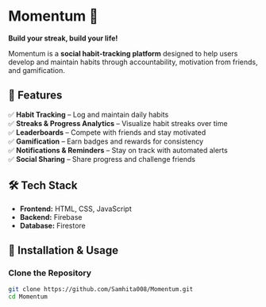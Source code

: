 # Momentum 🚀  
**Build your streak, build your life!**  

Momentum is a **social habit-tracking platform** designed to help users develop and maintain habits through accountability, motivation from friends, and gamification.  

## 📌 Features  
✅ **Habit Tracking** – Log and maintain daily habits  
✅ **Streaks & Progress Analytics** – Visualize habit streaks over time  
✅ **Leaderboards** – Compete with friends and stay motivated  
✅ **Gamification** – Earn badges and rewards for consistency  
✅ **Notifications & Reminders** – Stay on track with automated alerts  
✅ **Social Sharing** – Share progress and challenge friends  

## 🛠 Tech Stack  
- **Frontend:** HTML, CSS, JavaScript  
- **Backend:** Firebase  
- **Database:** Firestore  

## 🚀 Installation & Usage  
### Clone the Repository  
```sh
git clone https://github.com/Samhita008/Momentum.git
cd Momentum
